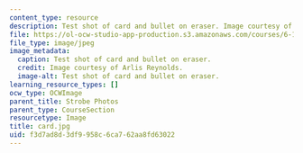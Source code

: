 ```yaml
---
content_type: resource
description: Test shot of card and bullet on eraser. Image courtesy of Arlis Reynolds.
file: https://ol-ocw-studio-app-production.s3.amazonaws.com/courses/6-163-strobe-project-laboratory-fall-2005/f3d7ad8d3df9958c6ca762aa8fd63022_card.jpg
file_type: image/jpeg
image_metadata:
  caption: Test shot of card and bullet on eraser.
  credit: Image courtesy of Arlis Reynolds.
  image-alt: Test shot of card and bullet on eraser.
learning_resource_types: []
ocw_type: OCWImage
parent_title: Strobe Photos
parent_type: CourseSection
resourcetype: Image
title: card.jpg
uid: f3d7ad8d-3df9-958c-6ca7-62aa8fd63022
---
```

